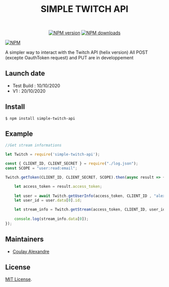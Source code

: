 
<div align="center">
  <br />
  <h1>SIMPLE TWITCH API</h1>
  <br />
  <p>
    <a href="https://www.npmjs.com/package/simple-twitch-api"><img src="https://img.shields.io/npm/v/simple-twitch-api.svg?maxAge=3600" alt="NPM version" /></a>
    <a href="https://www.npmjs.com/package/simple-twitch-api"><img src="https://img.shields.io/npm/dt/simple-twitch-api.svg?maxAge=3600" alt="NPM downloads" /></a>
  </p>
 </div>
 
[![NPM](https://nodei.co/npm/simple-twitch-api.png)](https://nodei.co/npm/simple-twitch-api/)

A simpler way to interact with the Twitch API (helix version)
All POST (excepte OauthToken request) and PUT are in developpement

## Launch date 

 - Test Build : 10/10/2020
 - V1 : 20/10/2020

## Install
```
$ npm install simple-twitch-api
```
## Example
```js
//Get stream informations

let Twitch = require('simple-twitch-api');

const { CLIENT_ID, CLIENT_SECRET } = require("./log.json");
const SCOPE = "user:read:email";

Twitch.getToken(CLIENT_ID, CLIENT_SECRET, SCOPE).then(async result => {

    let access_token = result.access_token;
        
    let user = await Twitch.getUserInfo(access_token, CLIENT_ID , "alex_off");
    let user_id = user.data[0].id;

    let stream_info = Twitch.getStream(access_token, CLIENT_ID, user_id);
    
	console.log(stream_info.data[0]);
});
```

## Maintainers

- [Coulay Alexandre](https://github.com/alexandrecoulay)

## License

[MIT License](LICENSE).
